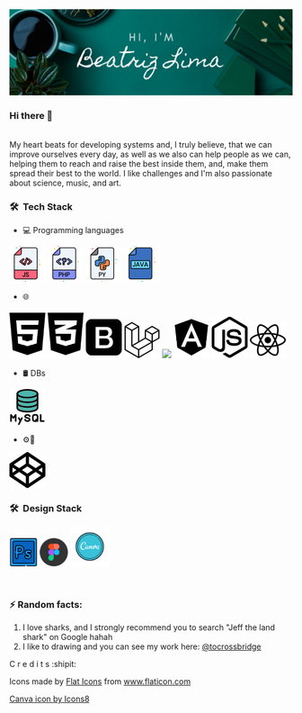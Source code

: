 <img src="img/banner.png" />

### Hi there 👋
<br/>
My heart beats for developing systems and, I truly believe, that we can improve ourselves every day, as well as we also can help people as we can, helping them to reach and raise the best inside them, and, make them spread their best to the world.
I like challenges and I'm also passionate about science, music, and art.

<h3> 🛠 &nbsp;Tech Stack</h3>

- 💻 Programming languages &nbsp;
<p float="left">
  <img src="/icons/javascript.png" /> 
  <img src="/icons/php.png" />
  <img src="/icons/python.png" />
  <img src="/icons/java.png" />
</p>

- 🌐 &nbsp;
<p float="left">
  <img src="/svg/html5.svg" style="width: 64px" /> 
  <img src="/svg/css3.svg" style="width: 64px" /> 
  <img src="/svg/bootstrap.svg" style="width: 64px" /> 
  <img src="/svg/laravel.svg" style="width: 64px" /> 
  <img src="/svg/vue-js.svg" style="width: 64px" /> 
  <img src="/svg/angular.svg" style="width: 64px" /> 
  <img src="/svg/node-js.svg" style="width: 64px" /> 
  <img src="/svg/react.svg" style="width: 64px" /> 
</p>

- 🛢 DBs &nbsp;
<p float="left">
  <img src="/icons/mysql.png" />
</p>

- ⚙️🔧 &nbsp;
<p float="left">
  <img src="/svg/codepen.svg" style="width: 64px" /> 
</p>

<h3> 🛠 &nbsp;Design Stack</h3>
<p float="left">
  <img src="/icons/adobe-photoshop.png" width="50" /> 
  <img src="/icons/figma.png" width="50" />
  <img src="/icons/canva_icon.png" width="70" />
</p>

<br/>


### ⚡ Random facts:
1. I love sharks, and I strongly recommend you to search "Jeff the land shark" on Google hahah
2. I like to drawing and you can see my work here: <a href="http://instagram.com/tocrossbridge" target="_blank">@tocrossbridge</a>


C r e d i t s :shipit:

Icons made by <a href="https://www.flaticon.com/authors/flat-icons" title="Flat Icons">Flat Icons</a> from <a href="https://www.flaticon.com/" title="Flaticon"> www.flaticon.com</a>

<a href="https://icons8.com/icon/nBeuei22ZvUb/canva">Canva icon by Icons8</a>
